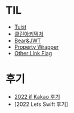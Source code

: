 # TIL

- [Tuist](https://github.com/2jae6/TIL/blob/master/tuist.md)
- [클린아키텍처](https://github.com/2jae6/TIL/blob/master/CleanArchitecture.md)
- [Bear&JWT](https://github.com/2jae6/TIL/blob/master/%ED%86%A0%ED%81%B0%20%EA%B8%B0%EB%B0%98%20%EC%9D%B8%EC%A6%9D%20%ED%83%80%EC%9E%85(Bearer%26JWT).md)
- [Property Wrapper](https://github.com/2jae6/TIL/blob/master/PropertyWrapper.md)
- [Other Link Flag](https://github.com/2jae6/TIL/blob/master/Other%20Link%20Flag.md)


# 후기
- [2022 if Kakao 후기](https://github.com/2jae6/TIL/blob/master/2022%20if%20KaKao)
- [2022 Lets Swift 후기]

